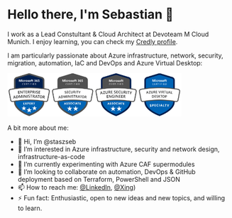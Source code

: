 
# Hello there, I'm Sebastian 👋

I work as a Lead Constultant & Cloud Architect at Devoteam M Cloud Munich. I enjoy learning, you can check my [Credly profile](https://www.credly.com/users/sebastian-staszek/badges).
<p>
I am particularly passionate about Azure infrastructure, network, security, migration, automation, IaC and DevOps and Azure Virtual Desktop:
<p>
<img src="microsoft365-enterprise-adminstrator-expert-600x600.png" alt="Enterprise Administrator Expert" width="98" height="98"/><img src="microsoft365-security-administrator-associate-600x600.png" alt="SecurityAdministratorAssociate" width="98" height="98"/><img src="azure-security-engineer-associate600x600.png" alt="AzureSecurityEngineerAssociate" width="98" height="98"/><img src="azure-virtual-desktop-specialty-600x600.png" alt="AzureVirtualDesktopSpecialty" width="98" height="98"/>

A bit more about me:
- 👋 Hi, I’m @staszseb
- 👀 I’m interested in Azure infrastructure, security and network design, infrastructure-as-code 
- 🌱 I’m currently experimenting with Azure CAF supermodules
- 💞️ I’m looking to collaborate on automation, DevOps & GitHub deployment based on Terraform, PowerShell and JSON
- 📫 How to reach me: [@LinkedIn](https://www.linkedin.com/in/sebastian-staszek-7a964a187/), [@Xing](https://www.xing.com/profile/Sebastian_Staszek/web_profiles?expandNeffi=true))
- ⚡ Fun fact: Enthusiastic, open to new ideas and new topics, and willing to learn.

<!---
staszseb/staszseb is a ✨ special ✨ repository because its `README.md` (this file) appears on your GitHub profile.
You can click the Preview link to take a look at your changes.
--->

